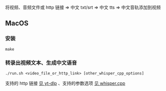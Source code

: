 将视频、音频文件或 http 链接 => 中文 txt/srt => 中文 tts => 中文音轨添加到视频

## MacOS

### 安装

```
make
```

### 转录出视频文本、生成中文语音

```
./run.sh <video_file_or_http_link> [other_whisper_cpp_options]
```

支持的 http 链接 [见 yt-dlp](https://github.com/yt-dlp/yt-dlp/tree/master/yt_dlp/extractor) 、支持的参数选项 [见 whisper.cpp](https://github.com/ggerganov/whisper.cpp)
